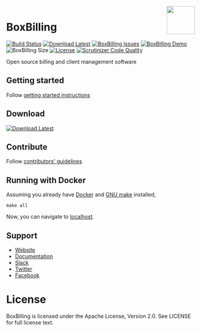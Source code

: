 <a href="https://boxbilling.com/">
    <img align="right" width="75" height="75" src="https://raw.githubusercontent.com/boxbilling/boxbilling/master/src/bb-themes/boxbilling/assets/images/box.png">
</a>

BoxBilling
======================

[![Build Status](https://travis-ci.org/boxbilling/boxbilling.svg?branch=master)](https://travis-ci.org/boxbilling/boxbilling)
[![Download Latest](https://img.shields.io/github/downloads/boxbilling/boxbilling/total)](https://github.com/boxbilling/boxbilling/releases/latest)
[![BoxBilling Issues](https://img.shields.io/github/issues/boxbilling/boxbilling.svg?style=popout)](https://github.com/boxbilling/boxbilling/issues)
[![BoxBilling Demo](https://img.shields.io/badge/boxbilling-demo-blue)](https://demo.boxbilling.com)
![BoxBilling Size](https://img.shields.io/github/repo-size/boxbilling/boxbilling.svg?style=popout)
[![License](https://img.shields.io/badge/License-Apache%202.0-blue.svg)](https://opensource.org/licenses/Apache-2.0)
[![Scrutinizer Code Quality](https://scrutinizer-ci.com/g/boxbilling/boxbilling/badges/quality-score.png?b=master)](https://scrutinizer-ci.com/g/boxbilling/boxbilling/?branch=master)

Open source billing and client management software

## Getting started

Follow [getting started instructions](https://docs.boxbilling.com)

## Download

[![Download Latest](http://i.imgur.com/djy4ExU.png)](https://github.com/boxbilling/boxbilling/releases/latest) 

## Contribute

Follow [contributors' guidelines](https://github.com/boxbilling/boxbilling/blob/master/CONTRIBUTING.md)

## Running with Docker

Assuming you already have [Docker](https://docs.docker.com/get-docker/) and [GNU make](https://www.gnu.org/software/make/) installed,

```console
make all
```
Now, you can navigate to [localhost](http://localhost/).


## Support

* [Website](https://www.boxbilling.com/)
* [Documentation](https://docs.boxbilling.com/)
* [Slack](https://boxbilling.slack.com/)
* [Twitter](https://twitter.com/boxbilling)
* [Facebook](https://www.facebook.com/boxbilling)

License
================================================================================

BoxBilling is licensed under the Apache License, Version 2.0. See LICENSE for full license text.
